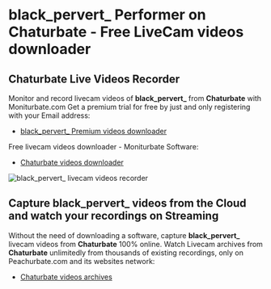 # black_pervert_ Performer on Chaturbate - Free LiveCam videos downloader

## Chaturbate Live Videos Recorder

Monitor and record livecam videos of **black_pervert_** from **Chaturbate** with Moniturbate.com
Get a premium trial for free by just and only registering with your Email address:
* [black_pervert_ Premium videos downloader](https://moniturbate.com/request-demo-licence-key.html)

Free livecam videos downloader - Moniturbate Software:
* [Chaturbate videos downloader](https://moniturbate.com/moniturbate-download-software.html)

![black_pervert_ livecam videos recorder](https://peachurnet.com/templates/moniturbate-software.png)


## Capture black_pervert_ videos from the Cloud and watch your recordings on Streaming

Without the need of downloading a software, capture **black_pervert_** livecam videos from **Chaturbate** 100% online.
Watch Livecam archives from **Chaturbate** unlimitedly from thousands of existing recordings, only on Peachurbate.com and its websites network:
* [Chaturbate videos archives](https://peachurnet.com/)